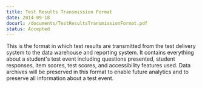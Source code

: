 ```yaml
---
title: Test Results Transmission Format
date: 2014-09-18
docurl: /documents/TestResultsTransmissionFormat.pdf
status: Accepted
---
```

This is the format in which test results are transmitted from the test delivery system to the data warehouse and reporting system. It contains everything about a student's test event including questions presented, student responses, item scores, test scores, and accessibility features used. Data archives will be preserved in this format to enable future analytics and to preserve all information about a test event. 